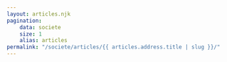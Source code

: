 ```yaml
---
layout: articles.njk
pagination:
    data: societe
    size: 1
    alias: articles
permalink: "/societe/articles/{{ articles.address.title | slug }}/"
---
```

